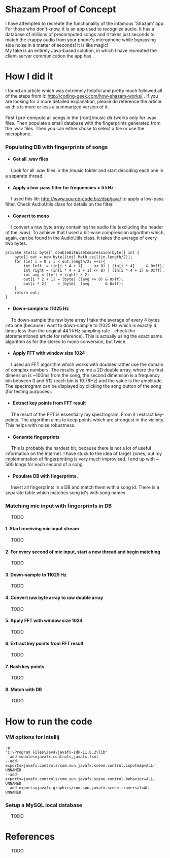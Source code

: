 # Shazam Proof of Concept
I have attempted to recreate the functionality of the infamous 'Shazam' app. For those who don't know,
it is an app used to recognize audio. It has a database of millions of precomputed songs and it takes just seconds
to match the crappy audio from your phone's microphone while bypassing side noise in a matter of seconds! It is
like magic!
<br>
My take is an entirely Java-based solution, in which I have recreated the client-server communication the app has
. 

# How I did it
I found an article which was extremely helpful and pretty much followed all of the steps from it: http://coding-geek.com/how-shazam-works/
. If you are looking for a more detailed explanation, please do reference the article. as this is more or less a summarized
version of it. <br> <br> First I pre-compute all songs in
the {root}/music dir (works only for .wav files. Then populate a small database with the 
fingerprints generated from the .wav files. Then you can either chose to select a file or use the microphone.
<br> 

### Populating DB with fingerprints of songs

* #### Get all .wav files
&emsp; Look for all .wav files in the /music folder and start decoding each one in a separate thread. 

* ####  Apply a low-pass filter for frequencies > 5 kHz
&emsp; I used this lib: http://www.source-code.biz/dsp/java/ to apply a low-pass filter. Check 
AudioUtils class for details on the filter.

* #### Convert to mono
&emsp; I convert a raw byte array containing the audio file (excluding the header of the .wav). To achieve that I used
a bit-wise compression algorithm which, again, can be found in the AudioUtils class. It takes the average of every two bytes.
```$xslt
private static byte[] doubleBitWiseCompression(byte[] in) {
    byte[] out = new byte[(int) Math.ceil(in.length/2)];
    for (int i = 0 ; i < out.length/2; ++i){
        int left  = (in[i * 4 + 1]     << 8) | (in[i * 4]     & 0xff);
        int right = (in[i * 4 + 2 + 1] << 8) | (in[i * 4 + 2] & 0xff);
        int avg = (left + right) / 2;
        out[i * 2 + 1] = (byte) ((avg >> 8) & 0xff);
        out[i * 2]     = (byte)  (avg       & 0xff);
    }
    return out;
}
```

* #### Down-sample to 11025 Hz
&emsp; To down-sample the raw byte array I take the average of every 4 bytes into one (because I want to down-sample to 11025 Hz which is exactly 4 times
less than the original 44.1 kHz sampling rate - check the aforementioned article for reference). This is actually
using the exact same algorithm as for the stereo to mono conversion, but twice.  

* ####  Apply FFT with window size 1024
&emsp; I used an FFT algorithm which works with doubles rather use the domain of complex numbers. The results
give me a 2D double array, where the first dimension is ~100ms from the song, the second dimension is a frequency bin between 0 and 512 (each bin is 10.76Hz) and the value 
is the amplitude. The spectrogram can be displayed by clicking the song button of the song (for testing purposes).

* #### Extract key points from FFT result
&emsp; The result of the FFT is essentially my spectrogram. From it i extract key-points. The algorithm aims to
keep points which are strongest in the vicinity. This helps with noise robustness.

* #### Generate fingerprints
&emsp; This is probably the hardest bit, because there is not a lot of useful information on the internet. I have
stuck to the idea of target zones, but my implementation of fingerprinting is very much improvised. I end up with ~ 500 longs for each second of a song.

* #### Populate DB with fingerprints.
&emsp; Insert all fingerprints in a DB and match them with a song id. There is a separate table which matches song id's with song names

### Matching mic input with fingerprints in DB
&emsp; TODO
#### 1. Start receiving mic input stream
&emsp; TODO
#### 2. For every second of mic input, start a new thread and begin matching
&emsp; TODO
#### 3. Down-sample to 11025 Hz
&emsp; TODO
#### 4. Convert raw byte array to raw double array
&emsp; TODO
#### 5. Apply FFT with window size 1024
&emsp; TODO
#### 6. Extract key points from FFT result
&emsp; TODO
#### 7. Hash key points
&emsp; TODO
#### 8. Match with DB
&emsp; TODO

# How to run the code
### VM options for Intellij
```
-p
"C:\Program Files\Java\javafx-sdk-11.0.2\lib"
--add-modules=javafx.controls,javafx.fxml
--add-exports=javafx.controls/com.sun.javafx.scene.control.inputmap=ALL-UNNAMED
--add-exports=javafx.controls/com.sun.javafx.scene.control.behavior=ALL-UNNAMED
--add-exports=javafx.graphics/com.sun.javafx.scene.traversal=ALL-UNNAMED
```
### Setup a MySQL local database
&emsp; TODO
# References
&emsp; TODO